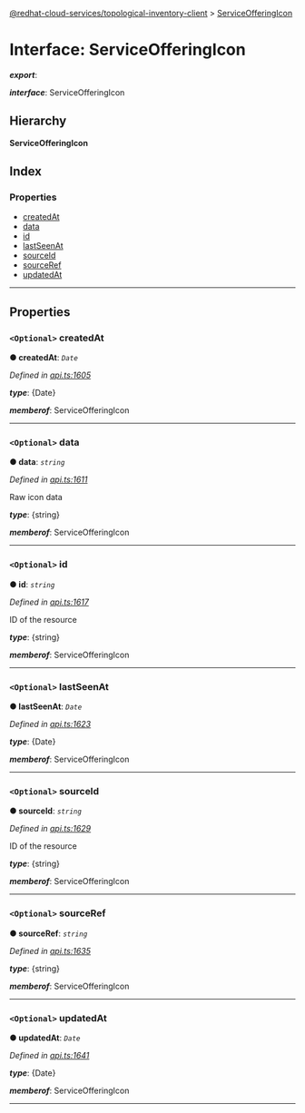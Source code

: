 [@redhat-cloud-services/topological-inventory-client](../README.md) > [ServiceOfferingIcon](../interfaces/serviceofferingicon.md)

# Interface: ServiceOfferingIcon

*__export__*: 

*__interface__*: ServiceOfferingIcon

## Hierarchy

**ServiceOfferingIcon**

## Index

### Properties

* [createdAt](serviceofferingicon.md#createdat)
* [data](serviceofferingicon.md#data)
* [id](serviceofferingicon.md#id)
* [lastSeenAt](serviceofferingicon.md#lastseenat)
* [sourceId](serviceofferingicon.md#sourceid)
* [sourceRef](serviceofferingicon.md#sourceref)
* [updatedAt](serviceofferingicon.md#updatedat)

---

## Properties

<a id="createdat"></a>

### `<Optional>` createdAt

**● createdAt**: *`Date`*

*Defined in [api.ts:1605](https://github.com/RedHatInsights/javascript-clients/blob/master/packages/topological-inventory/api.ts#L1605)*

*__type__*: {Date}

*__memberof__*: ServiceOfferingIcon

___
<a id="data"></a>

### `<Optional>` data

**● data**: *`string`*

*Defined in [api.ts:1611](https://github.com/RedHatInsights/javascript-clients/blob/master/packages/topological-inventory/api.ts#L1611)*

Raw icon data

*__type__*: {string}

*__memberof__*: ServiceOfferingIcon

___
<a id="id"></a>

### `<Optional>` id

**● id**: *`string`*

*Defined in [api.ts:1617](https://github.com/RedHatInsights/javascript-clients/blob/master/packages/topological-inventory/api.ts#L1617)*

ID of the resource

*__type__*: {string}

*__memberof__*: ServiceOfferingIcon

___
<a id="lastseenat"></a>

### `<Optional>` lastSeenAt

**● lastSeenAt**: *`Date`*

*Defined in [api.ts:1623](https://github.com/RedHatInsights/javascript-clients/blob/master/packages/topological-inventory/api.ts#L1623)*

*__type__*: {Date}

*__memberof__*: ServiceOfferingIcon

___
<a id="sourceid"></a>

### `<Optional>` sourceId

**● sourceId**: *`string`*

*Defined in [api.ts:1629](https://github.com/RedHatInsights/javascript-clients/blob/master/packages/topological-inventory/api.ts#L1629)*

ID of the resource

*__type__*: {string}

*__memberof__*: ServiceOfferingIcon

___
<a id="sourceref"></a>

### `<Optional>` sourceRef

**● sourceRef**: *`string`*

*Defined in [api.ts:1635](https://github.com/RedHatInsights/javascript-clients/blob/master/packages/topological-inventory/api.ts#L1635)*

*__type__*: {string}

*__memberof__*: ServiceOfferingIcon

___
<a id="updatedat"></a>

### `<Optional>` updatedAt

**● updatedAt**: *`Date`*

*Defined in [api.ts:1641](https://github.com/RedHatInsights/javascript-clients/blob/master/packages/topological-inventory/api.ts#L1641)*

*__type__*: {Date}

*__memberof__*: ServiceOfferingIcon

___

